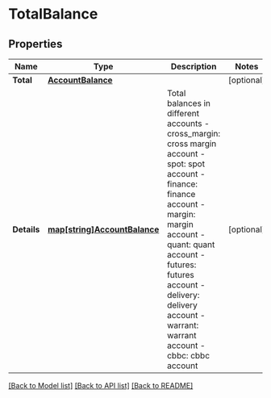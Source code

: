 # TotalBalance

## Properties

Name | Type | Description | Notes
------------ | ------------- | ------------- | -------------
**Total** | [**AccountBalance**](AccountBalance.md) |  | [optional] 
**Details** | [**map[string]AccountBalance**](AccountBalance.md) | Total balances in different accounts  - cross_margin: cross margin account - spot: spot account - finance: finance account - margin: margin account - quant: quant account - futures: futures account - delivery: delivery account - warrant: warrant account - cbbc: cbbc account | [optional] 

[[Back to Model list]](../README.md#documentation-for-models) [[Back to API list]](../README.md#documentation-for-api-endpoints) [[Back to README]](../README.md)


